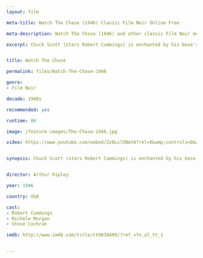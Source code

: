 ```yaml
---
layout: film

meta-title: Watch The Chase (1946) Classic Film Noir Online Free

meta-description: Watch The Chase (1946) and other classic Film Noir movies at La Filmothèque. Hundreds of classic public domain films.

excerpt: Chuck Scott (stars Robert Cummings) is enchanted by his bose's wife, a true femme-fatale. His involvement with her soon becomes a real-life nightmare. This dark cult-classic film-noir is based on the novel The Black Path of Fear, written by Cornell Woolrich.


title: Watch The Chase

permalink: films/Watch-The-Chase-1946

genre:
- Film Noir

decade: 1940s

recommended: yes

runtime: 86

image: /feature-images/The-Chase-1946.jpg

video: https://www.youtube.com/embed/Zz8Lsl5NmtA?rel=0&amp;controls=0&amp;showinfo=0


synopsis: Chuck Scott (stars Robert Cummings) is enchanted by his bose's wife, a true femme-fatale. His involvement with her soon becomes a real-life nightmare. This dark cult-classic film-noir is based on the novel The Black Path of Fear, written by Cornell Woolrich.


director: Arthur Ripley

year: 1946

country: USA

cast:
- Robert Cummings
- Michèle Morgan
- Steve Cochran

imdb: http://www.imdb.com/title/tt0038409/?ref_=fn_al_tt_1


---
```


